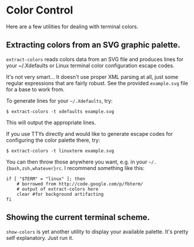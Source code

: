 Color Control
=============

Here are a few utilities for dealing with terminal colors.


## Extracting colors from an SVG graphic palette.

`extract-colors` reads colors data from an SVG file and produces lines for your
~/.Xdefaults or Linux terminal color configuration escape codes.

It's not very smart... It doesn't use proper XML parsing at all, just some
regular expressions that are fairly robust.  See the provided `example.svg`
file for a base to work from.

To generate lines for your `~/.Xdefaults`, try:

```
$ extract-colors -t xdefaults example.svg
```

This will output the appropriate lines.

If you use TTYs directly and would like to generate escape codes for
configuring the color palette there, try:

```
$ extract-colors -t linuxterm example.svg
```

You can then throw those anywhere you want, e.g. in your
`~/.{bash,zsh,whatever}rc`.  I recommend something like this:

```
if [ "$TERM" = "linux" ]; then
    # borrowed from http://code.google.com/p/fbterm/
	# output of extract-colors here
	clear #for background artifacting
fi
```


## Showing the current terminal scheme.

`show-colors` is yet another utility to display your available palette.
It's pretty self explanatory.  Just run it.
